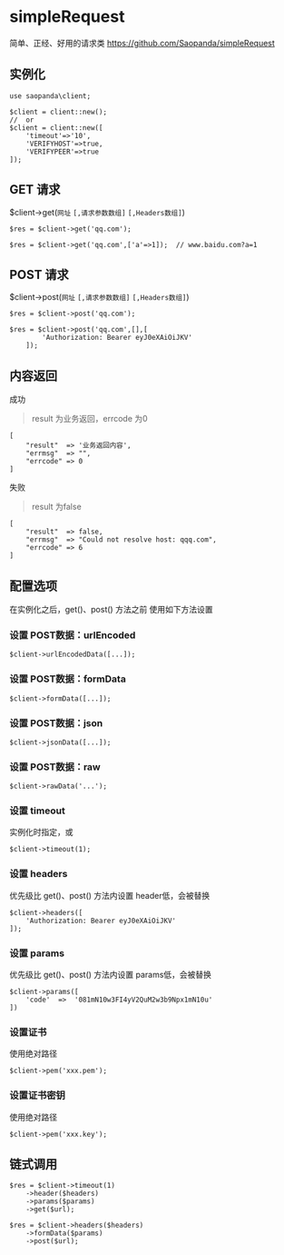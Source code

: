 # simpleRequest
简单、正经、好用的请求类
https://github.com/Saopanda/simpleRequest

## 实例化

```    
use saopanda\client;

$client = client::new();
//  or
$client = client::new([         
    'timeout'=>'10',
    'VERIFYHOST'=>true,
    'VERIFYPEER'=>true
]);
```

## GET 请求
$client->get(`网址` `[,请求参数数组]` `[,Headers数组]`)

```
$res = $client->get('qq.com');

$res = $client->get('qq.com',['a'=>1]);  // www.baidu.com?a=1
```   
    
## POST 请求
$client->post(`网址` `[,请求参数数组]` `[,Headers数组]`)
```
$res = $client->post('qq.com');

$res = $client->post('qq.com',[],[
        'Authorization: Bearer eyJ0eXAiOiJKV'
    ]);
```

## 内容返回
成功

> result 为业务返回，errcode 为0

```
[
    "result"  => '业务返回内容',
    "errmsg"  => "",
    "errcode" => 0
]
```

失败
> result 为false

```
[
    "result"  => false,
    "errmsg"  => "Could not resolve host: qqq.com",
    "errcode" => 6
]
```

## 配置选项
在实例化之后，get()、post() 方法之前 使用如下方法设置

### 设置 POST数据：urlEncoded
```
$client->urlEncodedData([...]);
```

### 设置 POST数据：formData
```
$client->formData([...]);
```

### 设置 POST数据：json
```
$client->jsonData([...]);
```
### 设置 POST数据：raw
```
$client->rawData('...');
```

### 设置 timeout
实例化时指定，或
```
$client->timeout(1);
```

### 设置 headers
优先级比 get()、post() 方法内设置 header低，会被替换
```
$client->headers([
    'Authorization: Bearer eyJ0eXAiOiJKV'
]);
```

### 设置 params
优先级比 get()、post() 方法内设置 params低，会被替换
```
$client->params([
    'code'  =>  '081mN10w3FI4yV2QuM2w3b9Npx1mN10u'
])
```
### 设置证书
使用绝对路径
```
$client->pem('xxx.pem');
```

### 设置证书密钥
使用绝对路径
```
$client->pem('xxx.key');
```

## 链式调用

```
$res = $client->timeout(1)
    ->header($headers)
    ->params($params)
    ->get($url);
```
``` 
$res = $client->headers($headers)
    ->formData($params)
    ->post($url);
```
